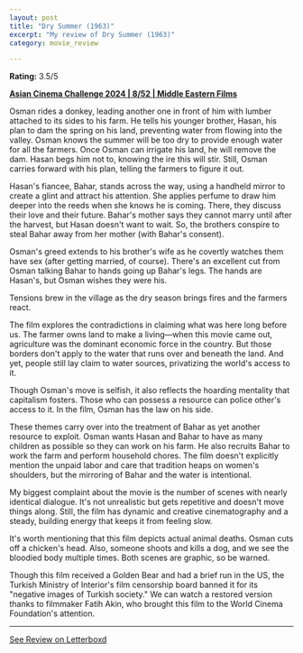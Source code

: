 ```yaml
---
layout: post
title: "Dry Summer (1963)"
excerpt: "My review of Dry Summer (1963)"
category: movie_review

---
```


**Rating:** 3.5/5

<b><a href="https://boxd.it/qaTwm/detail">Asian Cinema Challenge 2024 | 8/52 | Middle Eastern Films</a></b>

Osman rides a donkey, leading another one in front of him with lumber attached to its sides to his farm. He tells his younger brother, Hasan, his plan to dam the spring on his land, preventing water from flowing into the valley. Osman knows the summer will be too dry to provide enough water for all the farmers. Once Osman can irrigate his land, he will remove the dam. Hasan begs him not to, knowing the ire this will stir. Still, Osman carries forward with his plan, telling the farmers to figure it out.

Hasan's fiancee, Bahar, stands across the way, using a handheld mirror to create a glint and attract his attention. She applies perfume to draw him deeper into the reeds when she knows he is coming. There, they discuss their love and their future. Bahar's mother says they cannot marry until after the harvest, but Hasan doesn't want to wait. So, the brothers conspire to steal Bahar away from her mother (with Bahar's consent).

Osman's greed extends to his brother's wife as he covertly watches them have sex (after getting married, of course). There's an excellent cut from Osman talking Bahar to hands going up Bahar's legs. The hands are Hasan's, but Osman wishes they were his.

Tensions brew in the village as the dry season brings fires and the farmers react.

The film explores the contradictions in claiming what was here long before us. The farmer owns land to make a living—when this movie came out, agriculture was the dominant economic force in the country. But those borders don't apply to the water that runs over and beneath the land. And yet, people still lay claim to water sources, privatizing the world's access to it.

Though Osman's move is selfish, it also reflects the hoarding mentality that capitalism fosters. Those who can possess a resource can police other's access to it. In the film, Osman has the law on his side.

These themes carry over into the treatment of Bahar as yet another resource to exploit. Osman wants Hasan and Bahar to have as many children as possible so they can work on his farm. He also recruits Bahar to work the farm and perform household chores. The film doesn't explicitly mention the unpaid labor and care that tradition heaps on women's shoulders, but the mirroring of Bahar and the water is intentional.

My biggest complaint about the movie is the number of scenes with nearly identical dialogue. It's not unrealistic but gets repetitive and doesn't move things along. Still, the film has dynamic and creative cinematography and a steady, building energy that keeps it from feeling slow.

It's worth mentioning that this film depicts actual animal deaths. Osman cuts off a chicken's head. Also, someone shoots and kills a dog, and we see the bloodied body multiple times. Both scenes are graphic, so be warned.

Though this film received a Golden Bear and had a brief run in the US, the Turkish Ministry of Interior's film censorship board banned it for its "negative images of Turkish society." We can watch a restored version thanks to filmmaker Fatih Akin, who brought this film to the World Cinema Foundation's attention.


<hr>

[See Review on Letterboxd](https://boxd.it/8Yovut)

